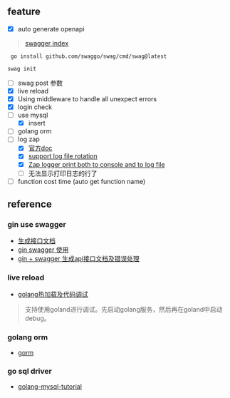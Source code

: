 
## feature
- [x] auto generate openapi
> [swagger index](http://localhost:8080/swagger/index.html)
```shell
 go install github.com/swaggo/swag/cmd/swag@latest
```
```shell
swag init
```
- [ ] swag post 参数
- [x] live reload
- [x] Using middleware to handle all unexpect errors
- [x] login check
- [ ] use mysql
  - [x] insert

- [ ] golang orm 
- [ ] log zap
  - [x] [官方doc](https://github.com/uber-go/zap)
  - [x] [support log file rotation](https://github.com/uber-go/zap/blob/master/FAQ.md)
  - [x] [Zap logger print both to console and to log file](https://stackoverflow.com/questions/50933936/zap-logger-print-both-to-console-and-to-log-file)
  - [ ] 无法显示打印日志的行了
- [ ] function cost time (auto get function name)
## reference
### gin use swagger
- [生成接口文档](https://golang2.eddycjy.com/posts/ch2/04-api-doc/)
- [gin swagger 使用](https://www.cnblogs.com/quchunhui/p/16673000.html)
- [gin + swagger 生成api接口文档及错误处理](https://www.cnblogs.com/baixiaoyong/p/16051136.html)
### live reload
- [golang热加载及代码调试](https://wenkechen.github.io/posts/golang%E7%83%AD%E5%8A%A0%E8%BD%BD%E5%8F%8A%E4%BB%A3%E7%A0%81%E8%B0%83%E8%AF%95/)
> 支持使用goland进行调试。先启动golang服务，然后再在goland中启动debug。
### golang orm
- [gorm](https://gorm.io/docs/)
### go sql driver
- [golang-mysql-tutorial](https://tutorialedge.net/golang/golang-mysql-tutorial/)